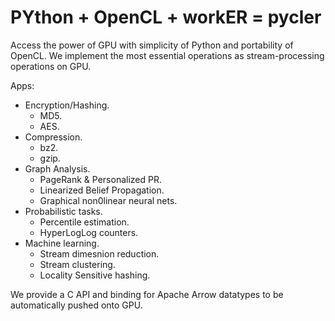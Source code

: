 # PYthon + OpenCL + workER = pycler

Access the power of GPU with simplicity of Python and portability of OpenCL.
We implement the most essential operations as stream-processing operations on GPU.

Apps:
- Encryption/Hashing.
  - MD5.
  - AES.
- Compression.
  - bz2.
  - gzip.
- Graph Analysis.
  - PageRank & Personalized PR.
  - Linearized Belief Propagation.
  - Graphical non0linear neural nets.
- Probabilistic tasks.
  - Percentile estimation.
  - HyperLogLog counters.
- Machine learning.
  - Stream dimesnion reduction.
  - Stream clustering.
  - Locality Sensitive hashing.
  

We provide a C API and binding for Apache Arrow datatypes to be automatically pushed onto GPU.
